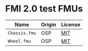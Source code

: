 # FMI 2.0 test FMUs

| Name                   | Origin         | License                       |
| ---------------------- | -------------- | ----------------------------- |
| `Chassis.fmu`          | OSP            | [MIT](LICENSE)                |
| `Wheel.fmu`            | OSP            | [MIT](LICENSE)                |

[OSP demo-cases]: https://github.com/open-simulation-platform/demo-cases
